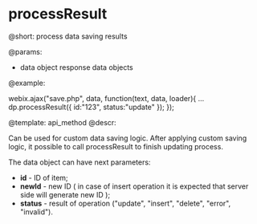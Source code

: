 processResult
=============


@short: process data saving results
	

@params:
- data	object	response data objects

@example:

webix.ajax("save.php", data, function(text, data, loader){
     ...
     dp.processResult({
         id:"123",
         status:"update"
     });
});

@template:	api_method
@descr:

Can be used for custom data saving logic. After applying custom saving logic, it possible to call processResult to finish updating process. 

The data object can have next parameters:

- **id** - ID of item;
- **newId** - new ID ( in case of insert operation it is expected that server side will generate new ID ); 
- **status** - result of operation ("update", "insert", "delete", "error", "invalid").